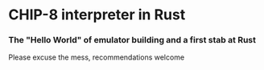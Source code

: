 # CHIP-8 interpreter in Rust

### The "Hello World" of emulator building and a first stab at Rust

Please excuse the mess, recommendations welcome
